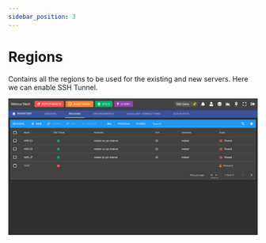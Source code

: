 ```yaml
---
sidebar_position: 3
---
```


# Regions

Contains all the regions to be used for the existing and new servers. Here we can enable SSH Tunnel.

![alt text](../../../assets/inventory/regions.png "Inventory - Regions")  